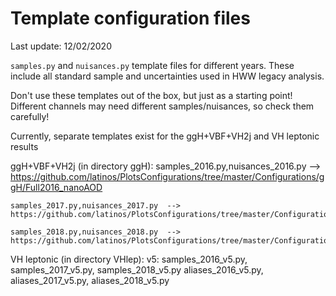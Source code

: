 # Template configuration files

Last update: 12/02/2020

`samples.py` and `nuisances.py` template files for different years. These include all standard sample and uncertainties used in HWW legacy analysis.

Don't use these templates out of the box, but just as a starting point! Different channels may need different samples/nuisances, so check them carefully!

Currently, separate templates exist for the ggH+VBF+VH2j and VH leptonic results

ggH+VBF+VH2j (in directory ggH):
    samples_2016.py,nuisances_2016.py  --> https://github.com/latinos/PlotsConfigurations/tree/master/Configurations/ggH/Full2016_nanoAOD

    samples_2017.py,nuisances_2017.py  --> https://github.com/latinos/PlotsConfigurations/tree/master/Configurations/ggH/Full2017

    samples_2018.py,nuisances_2018.py  --> https://github.com/latinos/PlotsConfigurations/tree/master/Configurations/ggH/Full2018

VH leptonic (in directory VHlep):
   v5: samples_2016_v5.py, samples_2017_v5.py, samples_2018_v5.py
       aliases_2016_v5.py, aliases_2017_v5.py, aliases_2018_v5.py